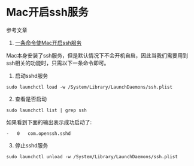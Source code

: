 # Mac开启ssh服务

参考文章

1. [一条命令使Mac开启ssh服务](https://baijiahao.baidu.com/s?id=1600436641208190448&wfr=spider&for=pc)

Mac本身安装了ssh服务，但是默认情况下不会开机自启，因此当我们需要用到ssh相关的功能时，只需以下一条命令即可。

1. 启动sshd服务

```
sudo launchctl load -w /System/Library/LaunchDaemons/ssh.plist
```

2. 查看是否启动

```
sudo launchctl list | grep ssh
```

如果看到下面的输出表示成功启动了: 

```
-	0	com.openssh.sshd
```

3. 停止sshd服务

```
sudo launchctl unload -w /System/Library/LaunchDaemons/ssh.plist
```
